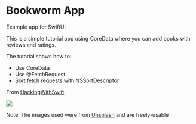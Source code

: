 # Bookworm App
Example app for SwiftUI

This is a simple tutorial app using CoreData where you can add books with reviews and ratings.

The tutorial shows how to: 

* Use CoreData
* Use @FetchRequest
* Sort fetch requests with NSSortDescriptor

From  <a href="https://www.hackingwithswift.com/books/ios-swiftui/bookworm-introduction">HackingWithSwift</a>.


![](BookwormAnimation.gif)

Note: The images used were from <a href="https://unsplash.com">Unsplash</a> and are freely-usable
